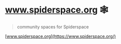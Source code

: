 # www.spiderspace.org 🕸️

> community spaces for Spiderspace

[www.spiderspace.org](https://www.spiderspace.org/)
